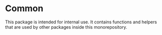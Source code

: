 # Common

This package is intended for internal use. It contains functions and helpers that are used by other packages inside this monorepository.
